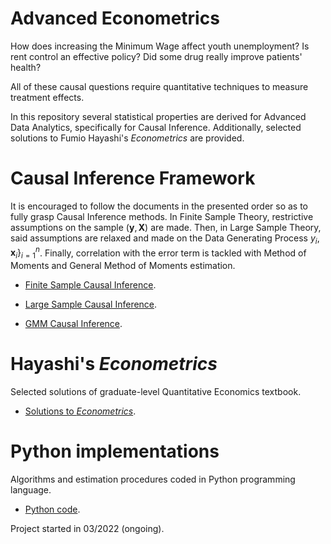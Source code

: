 # Advanced Econometrics

How does increasing the Minimum Wage affect youth unemployment? Is rent control an effective policy? 
Did some drug really improve patients' health?

All of these causal questions require quantitative techniques to measure treatment effects.

In this repository several statistical properties are derived for Advanced Data Analytics, specifically for Causal Inference.
Additionally, selected solutions to Fumio Hayashi's *Econometrics* are provided.

# Causal Inference Framework

It is encouraged to follow the documents in the presented order so as to fully grasp Causal Inference methods. 
In Finite Sample Theory, restrictive assumptions on the sample $(\textbf{y}, \textbf{X})$ are made.
Then, in Large Sample Theory, said assumptions are relaxed and made on the Data Generating Process ${y_i, \textbf{x}_i\}_{i=1}^n}$.
Finally, correlation with the error term is tackled with Method of Moments and General Method of Moments estimation.

- [Finite Sample Causal Inference](https://github.com/jose-jaen/Advanced-Econometrics/blob/main/Algorithms/Finite%20Sample%20Causal%20Inference.pdf).

- [Large Sample Causal Inference](https://github.com/jose-jaen/Advanced-Econometrics/blob/main/Algorithms/Large%20Sample%20Causal%20Inference.pdf).

- [GMM Causal Inference](https://github.com/jose-jaen/Advanced-Econometrics/blob/main/Algorithms/GMM%20Causal%20Inference.pdf).

# Hayashi's *Econometrics*

Selected solutions of graduate-level Quantitative Economics textbook.

- [Solutions to *Econometrics*](https://github.com/jose-jaen/Advanced-Econometrics/tree/main/Econometric%20Theory).

# Python implementations

Algorithms and estimation procedures coded in Python programming language.

- [Python code](https://github.com/jose-jaen/Advanced-Econometrics/tree/main/Algorithms).

Project started in 03/2022 (ongoing).
